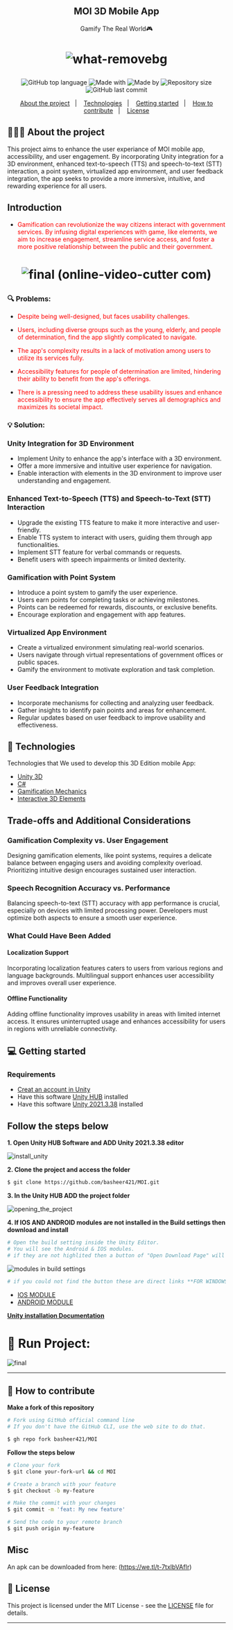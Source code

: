 <h2 align="center">
   MOI 3D Mobile App
</h2>

<p align="center">Gamify The Real World🎮</p>


<h1 align="center">

![what-removebg](https://github.com/basheer421/MOI/assets/138756079/7e5d8dca-1a42-4ed5-8dd1-49f19d831224)


</h1>

<p align="center">
  


<div align="center">
  <img alt="GitHub top language" src="https://img.shields.io/badge/Langauge-C%23-blue">
  <img alt="Made with" src="https://img.shields.io/badge/Made%20with%20UNITY-red">
  <img alt="Made by" src="https://img.shields.io/badge/Made_by-GovUnityVerse-green">
  <img alt="Repository size" src="https://img.shields.io/badge/rep_size-25_MB-blue">
  <img alt="GitHub last commit" src="https://img.shields.io/badge/Last_Commit-May_2024-red">
</div>

  


<p align="center">
  <a href="#-about-the-project">About the project</a>&nbsp;&nbsp;&nbsp;|&nbsp;&nbsp;&nbsp;
  <a href="#-technologies">Technologies</a>&nbsp;&nbsp;&nbsp;|&nbsp;&nbsp;&nbsp;
  <a href="#-getting-started">Getting started</a>&nbsp;&nbsp;&nbsp;|&nbsp;&nbsp;&nbsp;
  <a href="#-how-to-contribute">How to contribute</a>&nbsp;&nbsp;&nbsp;|&nbsp;&nbsp;&nbsp;
  <a href="#-License">License</a>
</p>

## 👨🏻‍💻 About the project
This project aims to enhance the user experiance of MOI mobile app, accessibility, and user engagement. By incorporating Unity integration for a 3D environment, enhanced text-to-speech (TTS) and speech-to-text (STT) interaction, a point system, virtualized app environment, and user feedback integration, the app seeks to provide a more immersive, intuitive, and rewarding experience for all users.


## Introduction
- <p style="color: red;">Gamification can revolutionize the way citizens interact with government services. By infusing digital experiences with game, like elements, we aim to increase engagement, streamline service access, and foster a more positive relationship between the public and their government.</p>

<h1 align="center">
   
![final (online-video-cutter com)](https://github.com/basheer421/MOI/assets/138756079/aed540a3-130e-4787-b3df-156c118fad0e)

</h1>

### 🔍 Problems:

- <p style="color: red;">Despite being well-designed, but faces usability challenges.</p>

- <p style="color: red;">Users, including diverse groups such as the young, elderly, and people of determination, find the app slightly complicated to navigate.</p>

- <p style="color: red;">The app's complexity results in a lack of motivation among users to utilize its services fully.</p>

- <p style="color: red;">Accessibility features for people of determination are limited, hindering their ability to benefit from the app's offerings.</p>

- <p style="color: red;">There is a pressing need to address these usability issues and enhance accessibility to ensure the app effectively serves all demographics and maximizes its societal impact.</p>


### 💡 Solution:

### Unity Integration for 3D Environment
- Implement Unity to enhance the app's interface with a 3D environment.
- Offer a more immersive and intuitive user experience for navigation.
- Enable interaction with elements in the 3D environment to improve user understanding and engagement.

### Enhanced Text-to-Speech (TTS) and Speech-to-Text (STT) Interaction
- Upgrade the existing TTS feature to make it more interactive and user-friendly.
- Enable TTS system to interact with users, guiding them through app functionalities.
- Implement STT feature for verbal commands or requests.
- Benefit users with speech impairments or limited dexterity.

### Gamification with Point System
- Introduce a point system to gamify the user experience.
- Users earn points for completing tasks or achieving milestones.
- Points can be redeemed for rewards, discounts, or exclusive benefits.
- Encourage exploration and engagement with app features.

### Virtualized App Environment
- Create a virtualized environment simulating real-world scenarios.
- Users navigate through virtual representations of government offices or public spaces.
- Gamify the environment to motivate exploration and task completion.

### User Feedback Integration
- Incorporate mechanisms for collecting and analyzing user feedback.
- Gather insights to identify pain points and areas for enhancement.
- Regular updates based on user feedback to improve usability and effectiveness.


## 🚀 Technologies

Technologies that We used to develop this 3D Edition mobile App:

- [Unity 3D](https://unity.com/)
- [C#](https://docs.microsoft.com/en-us/dotnet/csharp/)
- [Gamification Mechanics](https://www.interaction-design.org/literature/topics/gamification)
- [Interactive 3D Elements](https://threejs.org/)



## Trade-offs and Additional Considerations

### Gamification Complexity vs. User Engagement
Designing gamification elements, like point systems, requires a delicate balance between engaging users and avoiding complexity overload. Prioritizing intuitive design encourages sustained user interaction.

### Speech Recognition Accuracy vs. Performance
Balancing speech-to-text (STT) accuracy with app performance is crucial, especially on devices with limited processing power. Developers must optimize both aspects to ensure a smooth user experience.

### What Could Have Been Added

#### Localization Support
Incorporating localization features caters to users from various regions and language backgrounds. Multilingual support enhances user accessibility and improves overall user experience.

#### Offline Functionality
Adding offline functionality improves usability in areas with limited internet access. It ensures uninterrupted usage and enhances accessibility for users in regions with unreliable connectivity.

## 💻 Getting started

### Requirements

- [Creat an account in Unity](https://id.unity.com/en/conversations/9523141d-e73f-499c-9697-7b38ef085baa00ff)
- Have this software [Unity HUB](https://unity.com/download) installed
- Have this software [Unity 2021.3.38](https://unity.com/releases/editor/whats-new/2021.3.38) installed


  
## **Follow the steps below**


**1. Open Unity HUB Software and ADD Unity 2021.3.38 editor**

   
![install_unity](https://github.com/basheer421/MOI/assets/138756079/296dd41d-ae55-432f-a56d-4c0f43f765ae)




**2. Clone the project and access the folder**

```bash
$ git clone https://github.com/basheer421/MOI.git
```




**3. In the Unity HUB ADD the project folder**


![opening_the_project](https://github.com/basheer421/MOI/assets/138756079/a02c9588-d476-4219-a216-c8a91cf67c4a)



**4. If IOS AND ANDROID modules are not installed in the Build settings then download and install**


```bash
# Open the build setting inside the Unity Editor.
# You will see the Android & IOS modules.
# if they are not highlited then a button of "Open Download Page" will appear after you press on one of them.
```


![modules in build settings](https://github.com/basheer421/MOI/assets/138756079/cbe144ca-d0e2-4b51-b4d7-142a157c023f)




```bash
# if you could not find the button these are direct links **FOR WINDOWS ONLY**
```

- [IOS MODULE](https://download.unity3d.com/download_unity/7a2fa5d8d101/TargetSupportInstaller/UnitySetup-iOS-Support-for-Editor-2021.3.38f1.exe)
- [ANDROID MODULE](https://download.unity3d.com/download_unity/7a2fa5d8d101/TargetSupportInstaller/UnitySetup-Android-Support-for-Editor-2021.3.38f1.exe)


**[Unity installation Documentation](https://docs.unity3d.com/hub/manual/InstallHub.html)**


# 📱 Run Project:

![final](https://github.com/basheer421/MOI/assets/138756079/37c60e51-2102-4280-bd16-5c2d5baccac8)


---


## 🤔 How to contribute

**Make a fork of this repository**

```bash
# Fork using GitHub official command line
# If you don't have the GitHub CLI, use the web site to do that.

$ gh repo fork basheer421/MOI
```

**Follow the steps below**

```bash
# Clone your fork
$ git clone your-fork-url && cd MOI

# Create a branch with your feature
$ git checkout -b my-feature

# Make the commit with your changes
$ git commit -m 'feat: My new feature'

# Send the code to your remote branch
$ git push origin my-feature
```
## Misc
An apk can be downloaded from here: (https://we.tl/t-7txlbVAfIr)

## 📝 License

This project is licensed under the MIT License - see the [LICENSE](LICENSE) file for details.


---

